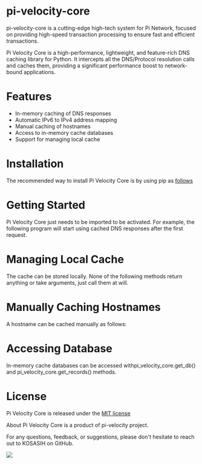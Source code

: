# pi-velocity-core
pi-velocity-core is a cutting-edge high-tech system for Pi Network, focused on providing high-speed transaction processing to ensure fast and efficient transactions.

Pi Velocity Core is a high-performance, lightweight, and feature-rich DNS caching library for Python. It intercepts all the DNS/Protocol resolution calls and caches them, providing a significant performance boost to network-bound applications.

# Features
- In-memory caching of DNS responses
- Automatic IPv6 to IPv4 address mapping
- Manual caching of hostnames
- Access to in-memory cache databases
- Support for managing local cache

# Installation
The recommended way to install Pi Velocity Core is by using pip as [follows](instal.sh) 

# Getting Started
Pi Velocity Core just needs to be imported to be activated. For example, the following program will start using cached DNS responses after the first request.

# Managing Local Cache
The cache can be stored locally. None of the following methods return anything or take arguments, just call them at will.

# Manually Caching Hostnames
A hostname can be cached manually as follows:

# Accessing Database
In-memory cache databases can be accessed withpi_velocity_core.get_db() and pi_velocity_core.get_records() methods.

# License
Pi Velocity Core is released under the [MIT license](LICENSE.md) 

About
Pi Velocity Core is a product of pi-velocity project.

For any questions, feedback, or suggestions, please don't hesitate to reach out to KOSASIH on GitHub.

 

![](https://img.shields.io/github/forks/KOSASIH/pi-velocity-core.svg?style=social&label=Fork&-maxAge=2592000)

